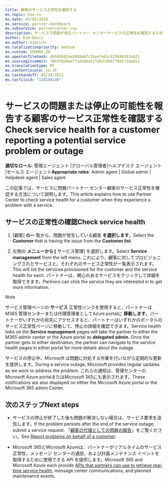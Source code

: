 ```yaml
---
title: 顧客のサービス正常性を確認する
ms.topic: how-to
ms.date: 05/05/2020
ms.service: partner-dashboard
ms.subservice: partnercenter-csp
description: サービスで問題が発生パートナー センターサービスの正常性を確認するために、サービスを使用する方法について学習します。
author: Kim-Davis
ms.author: kimnich
ms.localizationpriority: medium
ms.custom: SEOMAY.20
ms.openlocfilehash: db5856914ab988a8fc3beefeb5c425846383a921
ms.sourcegitcommit: 7063fdddee77ad2d8e627ab3c806f76d173ab652
ms.translationtype: MT
ms.contentlocale: ja-JP
ms.lasthandoff: 05/19/2021
ms.locfileid: "110149130"
---
```

# <a name="check-service-health-for-a-customer-reporting-a-potential-service-problem-or-outage"></a><span data-ttu-id="86f2f-103">サービスの問題または停止の可能性を報告する顧客のサービス正常性を確認する</span><span class="sxs-lookup"><span data-stu-id="86f2f-103">Check service health for a customer reporting a potential service problem or outage</span></span>

<span data-ttu-id="86f2f-104">**適切なロール**: 管理エージェント |グローバル管理者|ヘルプデスク エージェント |セールス エージェント</span><span class="sxs-lookup"><span data-stu-id="86f2f-104">**Appropriate roles**: Admin agent | Global admin | Helpdesk agent | Sales agent</span></span>

<span data-ttu-id="86f2f-105">この記事では、サービスに問題パートナー センター顧客のサービス正常性を確認する方法について説明します。</span><span class="sxs-lookup"><span data-stu-id="86f2f-105">This article explains how to use Partner Center to check service health for a customer when they experience a problem with a service.</span></span> 

## <a name="check-service-health"></a><span data-ttu-id="86f2f-106">サービスの正常性の確認</span><span class="sxs-lookup"><span data-stu-id="86f2f-106">Check service health</span></span>

1. <span data-ttu-id="86f2f-107">[顧客] **の一** 覧から、問題が発生している顧客 **を選択します**。</span><span class="sxs-lookup"><span data-stu-id="86f2f-107">Select the **Customer** that is having the issue from the **Customer list**.</span></span>

2. <span data-ttu-id="86f2f-108">左側の **メニューから [** サービス管理] を選択します。</span><span class="sxs-lookup"><span data-stu-id="86f2f-108">Select **Service management** from the left menu.</span></span> <span data-ttu-id="86f2f-109">これにより、顧客に対してプロビジョニングされたサービスと、それぞれのサービス正常性が一覧表示されます。</span><span class="sxs-lookup"><span data-stu-id="86f2f-109">This will list the services provisioned for the customer and the service health for each.</span></span> <span data-ttu-id="86f2f-110">パートナーは、関心のあるサービスをクリックして詳細を取得できます。</span><span class="sxs-lookup"><span data-stu-id="86f2f-110">Partners can click the service they are interested in to get more information.</span></span> 

>[!NOTE] 
> <span data-ttu-id="86f2f-111">サービス管理ページの **サービス** 正常性リンクを使用すると、パートナーは M365 管理センターまたは代理管理者としてAzure portalに **移動します**。パートナーがいずれかの宛先にアクセスすると、パートナーはいずれかのポータルのサービス正常性ページに移動して、停止の詳細を確認できます。</span><span class="sxs-lookup"><span data-stu-id="86f2f-111">Service health links on the **Service management** pages will take the partner to either the M365 admin center or the Azure portal as **delegated admin**. Once the partner gets to either destination, the partner can navigate to the service health pages in either portal for more details about the outage.</span></span>
 
<span data-ttu-id="86f2f-112">サービスの停止中、Microsoft は問題に対処する作業を行いながら定期的な更新を提供します。</span><span class="sxs-lookup"><span data-stu-id="86f2f-112">During a service outage, Microsoft provides regular updates as we work to address the problem.</span></span> <span data-ttu-id="86f2f-113">これらの通知は、管理センターの Microsoft Azure portalまたはMicrosoft 365にも表示されます。</span><span class="sxs-lookup"><span data-stu-id="86f2f-113">These notifications are also displayed on either the Microsoft Azure portal or the Microsoft 365 admin Center.</span></span>

## <a name="next-steps"></a><span data-ttu-id="86f2f-114">次のステップ</span><span class="sxs-lookup"><span data-stu-id="86f2f-114">Next steps</span></span> 

- <span data-ttu-id="86f2f-115">サービスの停止が終了した後も問題が解決しない場合は、サービス要求を送信します。</span><span class="sxs-lookup"><span data-stu-id="86f2f-115">If the problem persists after the end of the service outage, submit a service request.</span></span> <span data-ttu-id="86f2f-116">「[顧客の代理としての問題の報告](report-problems-on-behalf-of-a-customer.md)」をご覧ください。</span><span class="sxs-lookup"><span data-stu-id="86f2f-116">See [Report problems on behalf of a customer](report-problems-on-behalf-of-a-customer.md).</span></span>

- <span data-ttu-id="86f2f-117">Microsoft 365とMicrosoft Azureは、パートナーがリアルタイムのサービス正常性[](get-automated-service-notifications-with-our-apis.md)、メッセージ センターの通信、および計画メンテナンス イベントを取得するために使用できる API を提供します。</span><span class="sxs-lookup"><span data-stu-id="86f2f-117">Microsoft 365 and Microsoft Azure each provide [APIs that partners can use to retrieve real-time service health](get-automated-service-notifications-with-our-apis.md), message center communications, and planned maintenance events.</span></span>

 

